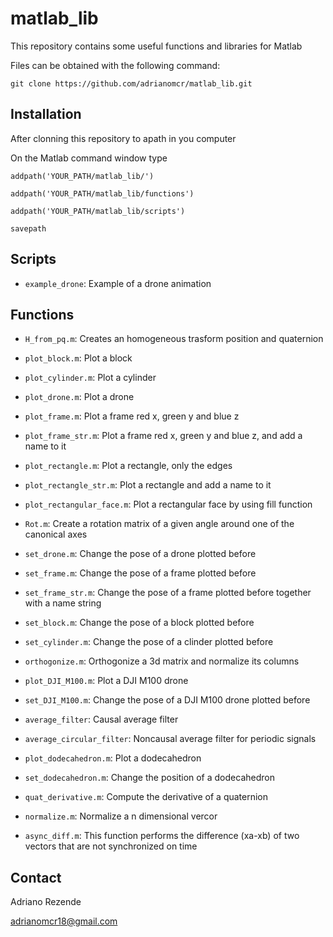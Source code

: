 # matlab_lib
This repository contains some useful functions and libraries for Matlab

Files can be obtained with the following command:

``git clone https://github.com/adrianomcr/matlab_lib.git``



## Installation

After clonning this repository to apath in you computer

On the Matlab command window type

``addpath('YOUR_PATH/matlab_lib/')``

``addpath('YOUR_PATH/matlab_lib/functions')``

``addpath('YOUR_PATH/matlab_lib/scripts')``

``savepath``




## Scripts

- ``example_drone``: Example of a drone animation


## Functions

- ``H_from_pq.m``: Creates an homogeneous trasform position and quaternion

- ``plot_block.m``: Plot a block

- ``plot_cylinder.m``: Plot a cylinder

- ``plot_drone.m``: Plot a drone

- ``plot_frame.m``: Plot a frame red x, green y and blue z

- ``plot_frame_str.m``: Plot a frame red x, green y and blue z, and add a name to it

- ``plot_rectangle.m``: Plot a rectangle, only the edges

- ``plot_rectangle_str.m``: Plot a rectangle and add a name to it

- ``plot_rectangular_face.m``: Plot a rectangular face by using fill function

- ``Rot.m``: Create a rotation matrix of a given angle around one of the canonical axes

- ``set_drone.m``: Change the pose of a drone plotted before

- ``set_frame.m``: Change the pose of a frame plotted before

- ``set_frame_str.m``: Change the pose of a frame plotted before together with a name string

- ``set_block.m``: Change the pose of a block plotted before

- ``set_cylinder.m``: Change the pose of a clinder plotted before

- ``orthogonize.m``: Orthogonize a 3d matrix and normalize its columns

- ``plot_DJI_M100.m``: Plot a DJI M100 drone

- ``set_DJI_M100.m``: Change the pose of a DJI M100 drone plotted before

- ``average_filter``: Causal average filter

- ``average_circular_filter``: Noncausal average filter for periodic signals

- ``plot_dodecahedron.m``: Plot a dodecahedron

- ``set_dodecahedron.m``: Change the position of a dodecahedron

- ``quat_derivative.m``: Compute the derivative of a quaternion

- ``normalize.m``: Normalize a n dimensional vercor

- ``async_diff.m``: This function performs the difference (xa-xb) of two vectors that are not synchronized on time





## Contact

Adriano Rezende

adrianomcr18@gmail.com




